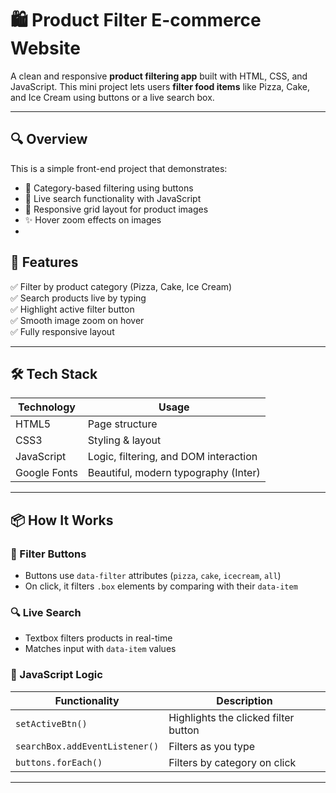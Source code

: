 # 🛍️ Product Filter E-commerce Website

A clean and responsive **product filtering app** built with HTML, CSS, and JavaScript. This mini project lets users **filter food items** like Pizza, Cake, and Ice Cream using buttons or a live search box.

---

## 🔍 Overview

This is a simple front-end project that demonstrates:

- 🧠 Category-based filtering using buttons  
- 🧃 Live search functionality with JavaScript  
- 📸 Responsive grid layout for product images  
- ✨ Hover zoom effects on images
- 

## 🎯 Features

✅ Filter by product category (Pizza, Cake, Ice Cream)  
✅ Search products live by typing  
✅ Highlight active filter button  
✅ Smooth image zoom on hover  
✅ Fully responsive layout  

---


## 🛠️ Tech Stack

| Technology | Usage |
|------------|-------|
| HTML5      | Page structure |
| CSS3       | Styling & layout |
| JavaScript | Logic, filtering, and DOM interaction |
| Google Fonts | Beautiful, modern typography (Inter) |

---
## 📦 How It Works

### 🔘 Filter Buttons

- Buttons use `data-filter` attributes (`pizza`, `cake`, `icecream`, `all`)
- On click, it filters `.box` elements by comparing with their `data-item`

### 🔍 Live Search

- Textbox filters products in real-time
- Matches input with `data-item` values

### 🧠 JavaScript Logic

| Functionality | Description |
|---------------|-------------|
| `setActiveBtn()` | Highlights the clicked filter button |
| `searchBox.addEventListener()` | Filters as you type |
| `buttons.forEach()` | Filters by category on click |

---



